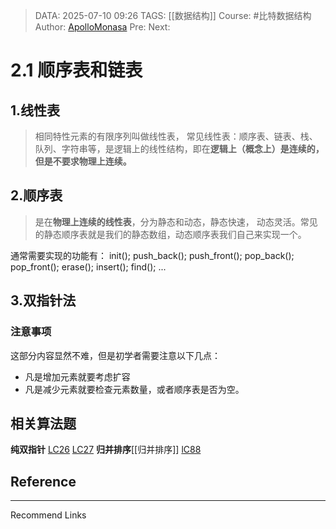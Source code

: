 > DATA: 2025-07-10 09:26
> TAGS: [[数据结构]]
> Course: #比特数据结构 
> Author: [ApolloMonasa](https://github.com/ApolloMonasa)
> Pre: 
> Next:

# 2.1 顺序表和链表
## 1.线性表
> 相同特性元素的有限序列叫做线性表， 常见线性表：顺序表、链表、栈、队列、字符串等，是逻辑上的线性结构，即在**逻辑上（概念上）是连续的，但是不要求物理上连续。**
## 2.顺序表
>是在**物理上连续的线性表**，分为静态和动态，静态快速， 动态灵活。常见的静态顺序表就是我们的静态数组，动态顺序表我们自己来实现一个。

通常需要实现的功能有：
init();
push_back();
push_front();
pop_back();
pop_front();
erase();
insert();
find();
...
## 3.双指针法
### 注意事项

这部分内容显然不难，但是初学者需要注意以下几点：
- 凡是增加元素就要考虑扩容
- 凡是减少元素就要检查元素数量，或者顺序表是否为空。

## 相关算法题
**纯双指针**
[LC26](https://leetcode.cn/problems/remove-duplicates-from-sorted-array/description/)
[LC27](https://leetcode.cn/problems/remove-element/)
**归并排序**[[归并排序]]
[lC88](https://leetcode.cn/problems/merge-sorted-array/)
## Reference

---
Recommend Links
